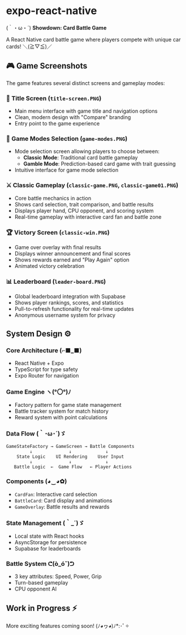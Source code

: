 # expo-react-native

(｀・ω・´) **Showdown: Card Battle Game** 

A React Native card battle game where players compete with unique car cards! ＼(≧▽≦)／

## 🎮 Game Screenshots

The game features several distinct screens and gameplay modes:

### 📱 **Title Screen** (`title-screen.PNG`)
- Main menu interface with game title and navigation options
- Clean, modern design with "Compare" branding
- Entry point to the game experience

### 🎯 **Game Modes Selection** (`game-modes.PNG`)
- Mode selection screen allowing players to choose between:
  - **Classic Mode**: Traditional card battle gameplay
  - **Gamble Mode**: Prediction-based card game with trait guessing
- Intuitive interface for game mode selection

### ⚔️ **Classic Gameplay** (`classic-game.PNG`, `classic-game01.PNG`)
- Core battle mechanics in action
- Shows card selection, trait comparison, and battle results
- Displays player hand, CPU opponent, and scoring system
- Real-time gameplay with interactive card fan and battle zone

### 🏆 **Victory Screen** (`classic-win.PNG`)
- Game over overlay with final results
- Displays winner announcement and final scores
- Shows rewards earned and "Play Again" option
- Animated victory celebration

### 📊 **Leaderboard** (`leader-board.PNG`)
- Global leaderboard integration with Supabase
- Shows player rankings, scores, and statistics
- Pull-to-refresh functionality for real-time updates
- Anonymous username system for privacy

## System Design ⚙️

### Core Architecture (⌐■_■)
- React Native + Expo
- TypeScript for type safety
- Expo Router for navigation

### Game Engine ヽ(°〇°)ﾉ
- Factory pattern for game state management
- Battle tracker system for match history
- Reward system with point calculations

### Data Flow (｀･ω･´)ゞ
```
GameStateFactory → GameScreen → Battle Components
         ↓              ↓             ↓
    State Logic    UI Rendering    User Input
         ↓              ↓             ↓
   Battle Logic  ←  Game Flow   ← Player Actions
```

### Components (◕‿◕✿)
- `CardFan`: Interactive card selection
- `BattleCard`: Card display and animations
- `GameOverlay`: Battle results and rewards

### State Management (｀_´)ゞ
- Local state with React hooks
- AsyncStorage for persistence
- Supabase for leaderboards

### Battle System ᕦ(ò_óˇ)ᕤ
- 3 key attributes: Speed, Power, Grip
- Turn-based gameplay
- CPU opponent AI

## Work in Progress ⚡️

More exciting features coming soon! (ﾉ◕ヮ◕)ﾉ*:･ﾟ✧